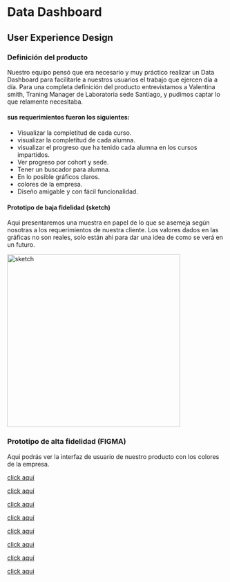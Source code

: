 # Data Dashboard

## User Experience Design

###  Definición del producto

Nuestro equipo pensó que era necesario y muy práctico realizar un Data Dashboard para facilitarle a nuestros usuarios el trabajo que ejercen día a día.
Para una completa definición del producto entrevistamos a Valentina smith, Traning Manager de Laboratoria sede Santiago, y pudimos captar lo que relamente necesitaba.
 
 #### sus requerimientos fueron los siguientes:

 - Visualizar la completitud de cada curso.
 - visualizar la completitud de cada alumna.
 - visualizar el progreso que ha tenido cada alumna en los cursos             impartidos.
- Ver progreso por cohort y sede.
 - Tener un buscador para alumna.
 - En lo posible gráficos claros.
 - colores de la empresa.
 - Diseño amigable y con fácil funcionalidad.

 #### Prototipo de baja fidelidad (sketch)

 Aqui presentaremos una muestra en papel de lo que se asemeja según nosotras a los requerimientos de nuestra cliente. Los valores dados en las gráficas no son reales, solo están ahi para dar una idea de como se verá en un futuro. 

<img src="/home/laboratoria134/PROYECTOS  Laboratoria/scl-2018-05-bc-core-pm-datadashboard/sketch.jpg"  height="400" alt="sketch"/>


### Prototipo de alta fidelidad (FIGMA)

Aqui podrás ver la interfaz de usuario de nuestro producto con los colores de la empresa.

[click aquí](https://www.figma.com/file/OvLG7ZUZhXv4AQDMQFk2rRm2/DASHBOARD-LABORATORIA)

[click aquí](https://www.figma.com/file/OvLG7ZUZhXv4AQDMQFk2rRm2/DASHBOARD-LABORATORIA?node-id=14%3A26)

[click aquí](https://www.figma.com/file/OvLG7ZUZhXv4AQDMQFk2rRm2/DASHBOARD-LABORATORIA?node-id=0%3A79)

[click aquí](https://www.figma.com/file/OvLG7ZUZhXv4AQDMQFk2rRm2/DASHBOARD-LABORATORIA?node-id=0%3A125)

[click aquí](https://www.figma.com/file/OvLG7ZUZhXv4AQDMQFk2rRm2/DASHBOARD-LABORATORIA?node-id=28%3A20)

[click aqui](https://www.figma.com/file/OvLG7ZUZhXv4AQDMQFk2rRm2/DASHBOARD-LABORATORIA?node-id=29%3A216)

[click aquí](https://www.figma.com/file/OvLG7ZUZhXv4AQDMQFk2rRm2/DASHBOARD-LABORATORIA?node-id=20%3A118)

[click aqui](https://www.figma.com/file/OvLG7ZUZhXv4AQDMQFk2rRm2/DASHBOARD-LABORATORIA?node-id=29%3A42)







